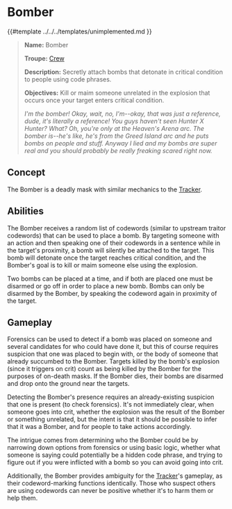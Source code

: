# Bomber

{{#template ../../../templates/unimplemented.md }}

> **Name:** Bomber
>
> **Troupe:** [Crew](../crew.md)
>
> **Description:** Secretly attach bombs that detonate in critical condition to people using code phrases.
>
> **Objectives:** Kill or maim someone unrelated in the explosion that occurs once your target enters critical condition.
>
> *I'm the bomber! Okay, wait, no, I'm--okay, that was just a reference, dude, it's literally a reference! You guys haven't seen Hunter X Hunter? What? Oh, you're only at the Heaven's Arena arc. The bomber is--he's like, he's from the Greed Island arc and he puts bombs on people and stuff. Anyway I lied and my bombs are super real and you should probably be really freaking scared right now.*

## Concept

The Bomber is a deadly mask with similar mechanics to the [Tracker](./tracker.md).

## Abilities

The Bomber receives a random list of codewords (similar to upstream traitor codewords) that can be used to place a bomb. By targeting someone with an action and then speaking one of their codewords in a sentence while in the target's proximity, a bomb will silently be attached to the target. This bomb will detonate once the target reaches critical condition, and the Bomber's goal is to kill or maim someone else using the explosion.

Two bombs can be placed at a time, and if both are placed one must be disarmed or go off in order to place a new bomb. Bombs can only be disarmed by the Bomber, by speaking the codeword again in proximity of the target.

## Gameplay

Forensics can be used to detect if a bomb was placed on someone and several candidates for who could have done it, but this of course requires suspicion that one was placed to begin with, or the body of someone that already succumbed to the Bomber. Targets killed by the bomb's explosion (since it triggers on crit) count as being killed by the Bomber for the purposes of on-death masks. If the Bomber dies, their bombs are disarmed and drop onto the ground near the targets.

Detecting the Bomber's presence requires an already-existing suspicion that one is present (to check forensics). It's not immediately clear, when someone goes into crit, whether the explosion was the result of the Bomber or something unrelated, but the intent is that it should be possible to infer that it was a Bomber, and for people to take actions accordingly. 

The intrigue comes from determining who the Bomber could be by narrowing down options from forensics or using basic logic, whether what someone is saying could potentially be a hidden code phrase, and trying to figure out if you were inflicted with a bomb so you can avoid going into crit.

Additionally, the Bomber provides ambiguity for the [Tracker](./tracker.md)'s gameplay, as their codeword-marking functions identically. Those who suspect others are using codewords can never be positive whether it's to harm them or help them.